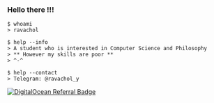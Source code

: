### Hello there !!!

``` shell
$ whoami
> ravachol
```

``` shell
$ help --info
> A student who is interested in Computer Science and Philosophy
> ** However my skills are poor **
> ^-^
```
``` shell
$ help --contact
> Telegram: @ravachol_y
```

[![DigitalOcean Referral Badge](https://web-platforms.sfo2.digitaloceanspaces.com/WWW/Badge%202.svg)](https://www.digitalocean.com/?refcode=835379d82fb8&utm_campaign=Referral_Invite&utm_medium=Referral_Program&utm_source=badge)
